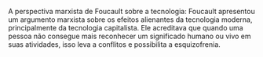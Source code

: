 A perspectiva marxista de Foucault sobre a tecnologia: Foucault apresentou um argumento marxista sobre os efeitos alienantes da tecnologia moderna, principalmente da tecnologia capitalista. Ele acreditava que quando uma pessoa não consegue mais reconhecer um significado humano ou vivo em suas atividades, isso leva a conflitos e possibilita a esquizofrenia.
